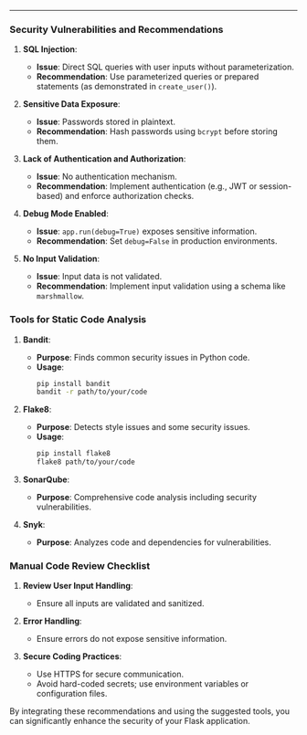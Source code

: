 

---


### Security Vulnerabilities and Recommendations

1. **SQL Injection**:
   - **Issue**: Direct SQL queries with user inputs without parameterization.
   - **Recommendation**: Use parameterized queries or prepared statements (as demonstrated in `create_user()`).

2. **Sensitive Data Exposure**:
   - **Issue**: Passwords stored in plaintext.
   - **Recommendation**: Hash passwords using `bcrypt` before storing them.

3. **Lack of Authentication and Authorization**:
   - **Issue**: No authentication mechanism.
   - **Recommendation**: Implement authentication (e.g., JWT or session-based) and enforce authorization checks.

4. **Debug Mode Enabled**:
   - **Issue**: `app.run(debug=True)` exposes sensitive information.
   - **Recommendation**: Set `debug=False` in production environments.

5. **No Input Validation**:
   - **Issue**: Input data is not validated.
   - **Recommendation**: Implement input validation using a schema like `marshmallow`.

### Tools for Static Code Analysis

1. **Bandit**:
   - **Purpose**: Finds common security issues in Python code.
   - **Usage**:
     ```bash
     pip install bandit
     bandit -r path/to/your/code
     ```

2. **Flake8**:
   - **Purpose**: Detects style issues and some security issues.
   - **Usage**:
     ```bash
     pip install flake8
     flake8 path/to/your/code
     ```

3. **SonarQube**:
   - **Purpose**: Comprehensive code analysis including security vulnerabilities.

4. **Snyk**:
   - **Purpose**: Analyzes code and dependencies for vulnerabilities.

### Manual Code Review Checklist

1. **Review User Input Handling**:
   - Ensure all inputs are validated and sanitized.

2. **Error Handling**:
   - Ensure errors do not expose sensitive information.

3. **Secure Coding Practices**:
   - Use HTTPS for secure communication.
   - Avoid hard-coded secrets; use environment variables or configuration files.

By integrating these recommendations and using the suggested tools, you can significantly enhance the security of your Flask application.